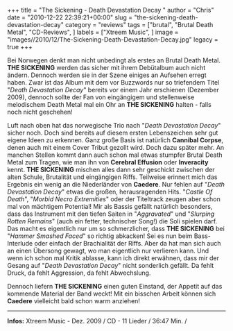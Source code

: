 +++
title = "The Sickening - Death Devastation Decay "
author = "Chris"
date = "2010-12-22 22:39:21+00:00"
slug = "the-sickening-death-devastation-decay"
category = "reviews"
tags = ["brutal", "Brutal Death Metal", "CD-Reviews", ]
labels = ["Xtreem Music", ]
image = "images//2010/12/The-Sickening-Death-Devastation-Decay.jpg"
legacy = true
+++

Bei Norwegen denkt man nicht unbedingt als erstes an Brutal Death Metal. **THE SICKENING** werden das sicher mit ihrem Debütalbum auch nicht ändern. Dennoch werden sie in der Szene einiges an Aufsehen erregt haben. Zwar ist das Album mit dem vor Buzzwords nur so triefendem Titel "_Death Devastation Decay_" bereits vor einem Jahr erschienen (Dezember 2009), dennoch sollte der Fan von eingängigem und stellenweise melodischem Death Metal mal ein Ohr an **THE SICKENING** halten - falls noch nicht geschehen!

Luft nach oben hat das norwegische Trio nach "_Death Devastation Decay_" sicher noch. Doch sind bereits auf diesem ersten Lebenszeichen sehr gut eigene Ideen zu erkennen. Ganz große Basis ist natürlich **Cannibal Corpse**, denen auch mit einem Cover Tribut gezollt wird. Doch dazu später mehr. An manchen Stellen kommt dann auch schon mal etwas stumpfer Brutal Death Metal zum Tragen, wie man ihn von **Cerebral Effusion** oder **Inveracity** kennt. **THE SICKENING** mischen alles dann sehr geschickt zwischen der alten Schule, Brutalität und eingängigen Riffs. Teilweise erinnert mich das Ergebnis ein wenig an die Niederländer von **Caedere**. Nur fehlen auf "_Death Devastation Decay_" etwas die großen, herausragenden Hits. "_Castle Of Death_", "_Morbid Necro Extremities_" oder der Titeltrack zeugen aber schon mal von mächtigem Potential!
Mir als Bassis gefällt natürlich besonders, dass das Instrument mit den tiefen Saiten in "_Aggravated_" und "_Slurping Rotten Remains_" (auch ein fetter, technischer Song!) die Soli spielen darf. Das macht es eigentlich nur um so schmerzlicher, dass **THE SICKENING** bei "_Hammer Smashed Faced_" so richtig abkacken! Sei es nun beim Bass-Interlude oder einfach der Brachialität der Riffs. Aber da hat man sich auch an einen Übersong gewagt, wo man eigentlich nur verlieren kann.
Und wenn ich schon mal Kritik ablasse, kann ich direkt erwähnen, dass mir der Gesang auf "_Death Devastation Decay_" nicht sonderlich gefällt. Da fehlt Druck, da fehlt Aggression, da fehlt Abwechslung.

Dennoch liefern **THE SICKENING** einen guten Einstand, der Appetit auf das kommende Material der Band weckt! Mit ein bisschen Arbeit können sich **Caedere** vielleicht bald schon warm anziehen!





---
**Infos:**
Xtreem Music - Dez. 2009 / 
CD - 11 Lieder / 36:47 Min. / 
